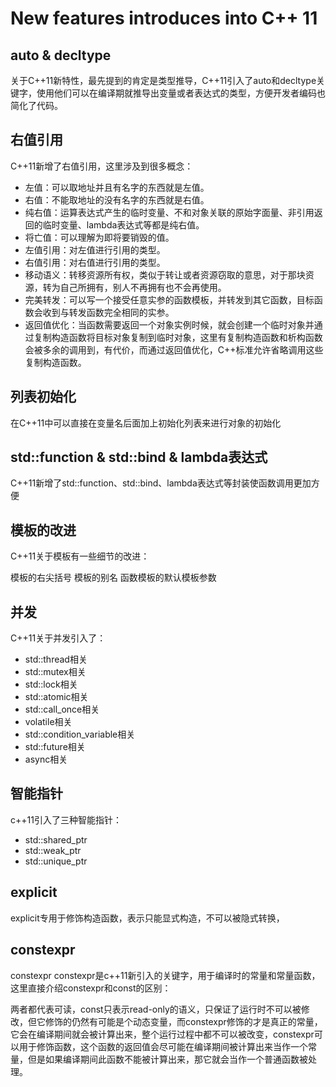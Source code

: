 # New features introduces into C++ 11

## auto & decltype

关于C++11新特性，最先提到的肯定是类型推导，C++11引入了auto和decltype关键字，使用他们可以在编译期就推导出变量或者表达式的类型，方便开发者编码也简化了代码。

## 右值引用

C++11新增了右值引用，这里涉及到很多概念：

* 左值：可以取地址并且有名字的东西就是左值。
* 右值：不能取地址的没有名字的东西就是右值。
* 纯右值：运算表达式产生的临时变量、不和对象关联的原始字面量、非引用返回的临时变量、lambda表达式等都是纯右值。
* 将亡值：可以理解为即将要销毁的值。
* 左值引用：对左值进行引用的类型。
* 右值引用：对右值进行引用的类型。
* 移动语义：转移资源所有权，类似于转让或者资源窃取的意思，对于那块资源，转为自己所拥有，别人不再拥有也不会再使用。
* 完美转发：可以写一个接受任意实参的函数模板，并转发到其它函数，目标函数会收到与转发函数完全相同的实参。
* 返回值优化：当函数需要返回一个对象实例时候，就会创建一个临时对象并通过复制构造函数将目标对象复制到临时对象，这里有复制构造函数和析构函数会被多余的调用到，有代价，而通过返回值优化，C++标准允许省略调用这些复制构造函数。

## 列表初始化

在C++11中可以直接在变量名后面加上初始化列表来进行对象的初始化

## std::function & std::bind & lambda表达式

C++11新增了std::function、std::bind、lambda表达式等封装使函数调用更加方便

## 模板的改进

C++11关于模板有一些细节的改进：

模板的右尖括号 模板的别名 函数模板的默认模板参数

## 并发

C++11关于并发引入了：

* std::thread相关
* std::mutex相关
* std::lock相关
* std::atomic相关
* std::call_once相关
* volatile相关
* std::condition_variable相关
* std::future相关
* async相关

## 智能指针

c++11引入了三种智能指针：

* std::shared_ptr
* std::weak_ptr
* std::unique_ptr

## explicit

explicit专用于修饰构造函数，表示只能显式构造，不可以被隐式转换，

## constexpr

constexpr constexpr是c++11新引入的关键字，用于编译时的常量和常量函数，这里直接介绍constexpr和const的区别：

两者都代表可读，const只表示read-only的语义，只保证了运行时不可以被修改，但它修饰的仍然有可能是个动态变量，而constexpr修饰的才是真正的常量，它会在编译期间就会被计算出来，整个运行过程中都不可以被改变，constexpr可以用于修饰函数，这个函数的返回值会尽可能在编译期间被计算出来当作一个常量，但是如果编译期间此函数不能被计算出来，那它就会当作一个普通函数被处理。